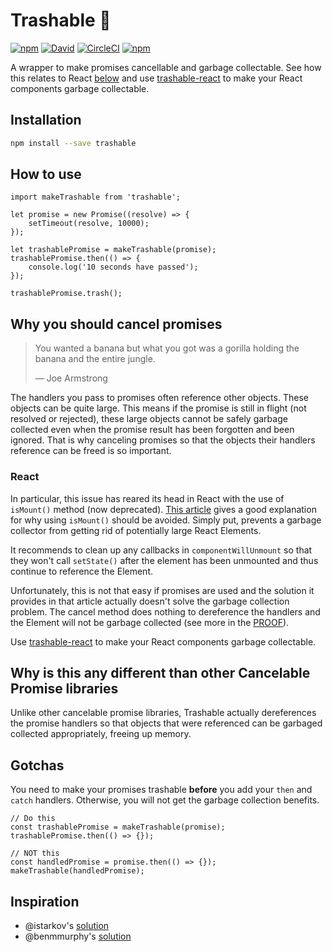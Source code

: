 # Trashable :put_litter_in_its_place:

[![npm](https://img.shields.io/npm/v/trashable.svg?style=flat-square)](https://www.npmjs.com/package/trashable)
[![David](https://david-dm.org/hjylewis/trashable.svg?style=flat-square)](https://www.npmjs.com/package/trashable)
[![CircleCI](https://img.shields.io/circleci/project/github/hjylewis/trashable/master.svg?style=flat-square)](https://circleci.com/gh/hjylewis/trashable)
[![npm](https://img.shields.io/npm/l/trashable.svg?style=flat-square)](https://github.com/hjylewis/trashable/blob/master/LICENSE)

A wrapper to make promises cancellable and garbage collectable. See how this
relates to React [below](#react) and use [trashable-react][trashable-react] to
make your React components garbage collectable.

## Installation

```bash
npm install --save trashable
```

## How to use

```es6
import makeTrashable from 'trashable';

let promise = new Promise((resolve) => {
    setTimeout(resolve, 10000);
});

let trashablePromise = makeTrashable(promise);
trashablePromise.then(() => {
    console.log('10 seconds have passed');
});

trashablePromise.trash();
```

## Why you should cancel promises

> You wanted a banana but what you got was a gorilla holding the banana and the
> entire jungle.
>
> — Joe Armstrong

The handlers you pass to promises often reference other objects. These objects
can be quite large. This means if the promise is still in flight (not resolved
or rejected), these large objects cannot be safely garbage collected even when
the promise result has been forgotten and been ignored. That is why canceling
promises so that the objects their handlers reference can be freed is so
important.

### React

In particular, this issue has reared its head in React with the use of
`isMount()` method (now deprecated). [This article][react-ismounted-antipattern]
gives a good explanation for why using `isMount()` should be avoided. Simply
put, prevents a garbage collector from getting rid of potentially large React
Elements.

It recommends to clean up any callbacks in `componentWillUnmount` so that they
won't call `setState()` after the element has been unmounted and thus continue
to reference the Element.

Unfortunately, this is not that easy if promises are used and the solution it
provides in that article actually doesn't solve the garbage collection problem.
The cancel method does nothing to dereference the handlers and the Element will
not be garbage collected (see more in the [PROOF](PROOF.md)).

Use [trashable-react][trashable-react] to make your React components garbage
collectable.

## Why is this any different than other Cancelable Promise libraries

Unlike other cancelable promise libraries, Trashable actually dereferences the
promise handlers so that objects that were referenced can be garbaged collected
appropriately, freeing up memory.

## Gotchas

You need to make your promises trashable **before** you add your `then` and
`catch` handlers. Otherwise, you will not get the garbage collection benefits.

```es6
// Do this
const trashablePromise = makeTrashable(promise);
trashablePromise.then(() => {});

// NOT this
const handledPromise = promise.then(() => {});
makeTrashable(handledPromise);
```

## Inspiration

* @istarkov's [solution](https://github.com/facebook/react/issues/5465#issuecomment-157888325)
* @benmmurphy's [solution](https://github.com/facebook/react/issues/5465#issuecomment-287161992)

[react-ismounted-antipattern]: https://reactjs.org/blog/2015/12/16/ismounted-antipattern.html
[trashable-react]: https://github.com/hjylewis/trashable-react
